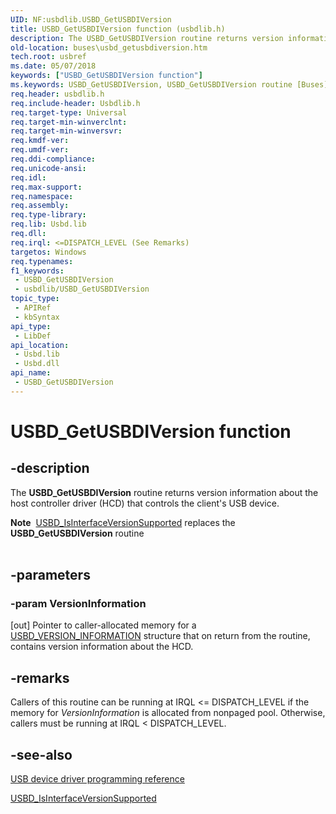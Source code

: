 ```yaml
---
UID: NF:usbdlib.USBD_GetUSBDIVersion
title: USBD_GetUSBDIVersion function (usbdlib.h)
description: The USBD_GetUSBDIVersion routine returns version information about the host controller driver (HCD) that controls the client's USB device.Note  USBD_IsInterfaceVersionSupported replaces the USBD_GetUSBDIVersion routine
old-location: buses\usbd_getusbdiversion.htm
tech.root: usbref
ms.date: 05/07/2018
keywords: ["USBD_GetUSBDIVersion function"]
ms.keywords: USBD_GetUSBDIVersion, USBD_GetUSBDIVersion routine [Buses], buses.usbd_getusbdiversion, usbdlib/USBD_GetUSBDIVersion, usbfunc_567ca75b-8d65-412c-aa28-284a01cff650.xml
req.header: usbdlib.h
req.include-header: Usbdlib.h
req.target-type: Universal
req.target-min-winverclnt: 
req.target-min-winversvr: 
req.kmdf-ver: 
req.umdf-ver: 
req.ddi-compliance: 
req.unicode-ansi: 
req.idl: 
req.max-support: 
req.namespace: 
req.assembly: 
req.type-library: 
req.lib: Usbd.lib
req.dll: 
req.irql: <=DISPATCH_LEVEL (See Remarks)
targetos: Windows
req.typenames: 
f1_keywords:
 - USBD_GetUSBDIVersion
 - usbdlib/USBD_GetUSBDIVersion
topic_type:
 - APIRef
 - kbSyntax
api_type:
 - LibDef
api_location:
 - Usbd.lib
 - Usbd.dll
api_name:
 - USBD_GetUSBDIVersion
---
```


# USBD_GetUSBDIVersion function


## -description

The <b>USBD_GetUSBDIVersion</b> routine returns version information about the host controller driver (HCD) that controls the client's USB device.
<div class="alert"><b>Note</b>  <a href="/windows-hardware/drivers/ddi/usbdlib/nf-usbdlib-usbd_isinterfaceversionsupported">USBD_IsInterfaceVersionSupported</a> replaces the <b>USBD_GetUSBDIVersion</b>  routine</div><div> </div>

## -parameters

### -param VersionInformation 

[out]
Pointer to caller-allocated memory for a <a href="/windows-hardware/drivers/ddi/usb/ns-usb-_usbd_version_information">USBD_VERSION_INFORMATION</a> structure that on return from the routine, contains version information about the HCD.

## -remarks

Callers of this routine can be running at IRQL <= DISPATCH_LEVEL if the memory for <i>VersionInformation</i> is allocated from nonpaged pool. Otherwise, callers must be running at IRQL < DISPATCH_LEVEL.

## -see-also

<a href="/windows-hardware/drivers/ddi/_usbref/">USB device driver programming reference</a>



<a href="/windows-hardware/drivers/ddi/usbdlib/nf-usbdlib-usbd_isinterfaceversionsupported">USBD_IsInterfaceVersionSupported</a>
